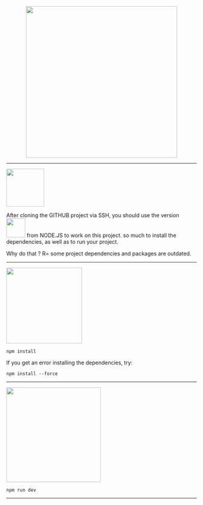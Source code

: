 
<div align="center">
  <img src="https://user-images.githubusercontent.com/72839343/197458125-d6100185-cf25-40be-aa91-941ded202e4a.png" width="400px">
</div>

<hr>

<div>
  <img src="https://user-images.githubusercontent.com/72839343/197458487-e50cc533-85cd-44ea-a3ac-936aa23730ed.png" width="100px">
  <p>After cloning the GITHUB project via SSH, you should use the version <img src="https://user-images.githubusercontent.com/72839343/197460110-55711ff0-1fc0-4d64-8b41-709241240d6a.png" width="50px"> from NODE.JS to work on this project. so much to install the dependencies, as well as to run your project.
  </p>
  <p>Why do that ? R= some project dependencies and packages are outdated.</p>
</div>

<hr>

<div>
  <img src="https://user-images.githubusercontent.com/72839343/197461099-b5268419-29f0-4743-a4b5-2a8bc42d3163.png" width="200px">
  
  ```
  npm install
  ```
  <p>If you get an error installing the dependencies, try:</p>
  
  ```
  npm install --force
  ```
</div>

<hr>

<div>
  <img src="https://user-images.githubusercontent.com/72839343/197461722-e440ae40-1bb3-4f21-a5bc-08f08695c605.png" width="250px">
   
  ```
  npm run dev
  ```
</div>

<hr>
